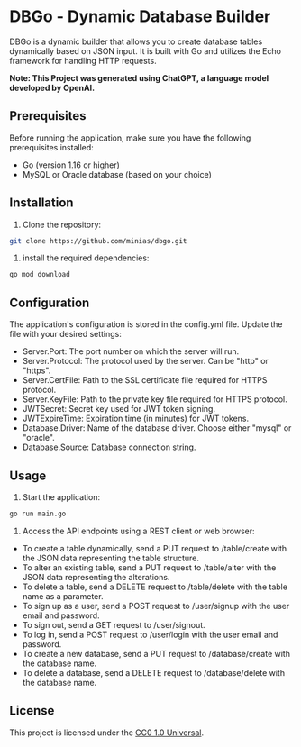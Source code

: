 # DBGo - Dynamic Database Builder

DBGo is a dynamic builder that allows you to create database tables dynamically based on JSON input. It is built with Go and utilizes the Echo framework for handling HTTP requests.

**Note: This Project was generated using ChatGPT, a language model developed by OpenAI.**

## Prerequisites

Before running the application, make sure you have the following prerequisites installed:

- Go (version 1.16 or higher)
- MySQL or Oracle database (based on your choice)

## Installation

1. Clone the repository:

```sh
git clone https://github.com/minias/dbgo.git
```

1. install the required dependencies:

```sh
go mod download
```

## Configuration

The application's configuration is stored in the config.yml file. Update the file with your desired settings:

- Server.Port: The port number on which the server will run.
- Server.Protocol: The protocol used by the server. Can be "http" or "https".
- Server.CertFile: Path to the SSL certificate file required for HTTPS protocol.
- Server.KeyFile: Path to the private key file required for HTTPS protocol.
- JWTSecret: Secret key used for JWT token signing.
- JWTExpireTime: Expiration time (in minutes) for JWT tokens.
- Database.Driver: Name of the database driver. Choose either "mysql" or "oracle".
- Database.Source: Database connection string.

## Usage

1. Start the application:

```sh
go run main.go
```

1. Access the API endpoints using a REST client or web browser:

- To create a table dynamically, send a PUT request to /table/create with the JSON data representing the table structure.
- To alter an existing table, send a PUT request to /table/alter with the JSON data representing the alterations.
- To delete a table, send a DELETE request to /table/delete with the table name as a parameter.
- To sign up as a user, send a POST request to /user/signup with the user email and password.
- To sign out, send a GET request to /user/signout.
- To log in, send a POST request to /user/login with the user email and password.
- To create a new database, send a PUT request to /database/create with the database name.
- To delete a database, send a DELETE request to /database/delete with the database name.

## License

This project is licensed under the [CC0 1.0 Universal](./LICENSE).


